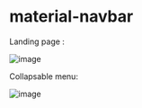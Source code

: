 # material-navbar

Landing page :

![image](https://user-images.githubusercontent.com/107784718/201296354-9b8e00c6-052c-48c0-ba93-a43ed8ff9a94.png)

Collapsable menu:

![image](https://user-images.githubusercontent.com/107784718/201296472-ebe569b6-618f-4bf6-af86-18c202c2cb90.png)

